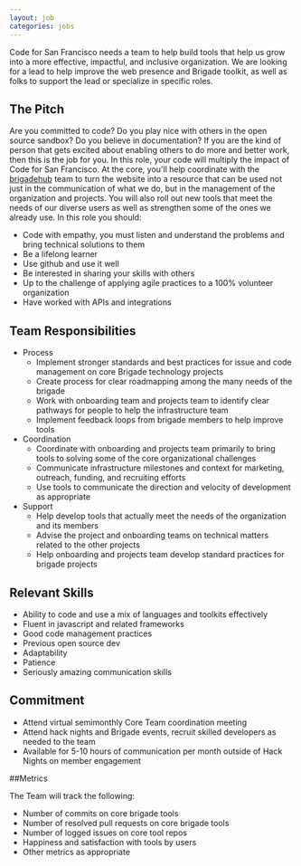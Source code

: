 ```yaml
---
layout: job
categories: jobs
---
```


Code for San Francisco needs a team to help build tools that help us grow into
a more effective, impactful, and inclusive organization. We are looking for
a lead to help improve the web presence and Brigade toolkit, as well as folks
to support the lead or specialize in specific roles.

## The Pitch

Are you committed to code? Do you play nice with others in the open source
sandbox? Do you believe in documentation? If you are the kind of person that
gets excited about enabling others to do more and better work, then this is the
job for you. In this role, your code will multiply the impact of Code for San
Francisco. At the core, you'll help coordinate with the
[brigadehub](https://github.com/sfbrigade/brigadehub) team to turn the website
into a resource that can be used not just in the communication of what we do,
but in the management of the organization and projects. You will also roll out
new tools that meet the needs of our diverse users as well as strengthen some
of the ones we already use. In this role you should:

- Code with empathy, you must listen and understand the problems and bring technical solutions to them
- Be a lifelong learner
- Use github and use it well
- Be interested in sharing your skills with others
- Up to the challenge of applying agile practices to a 100% volunteer organization
- Have worked with APIs and integrations

## Team Responsibilities
- Process
    - Implement stronger standards and best practices for issue and code management on core Brigade technology projects
    - Create process for clear roadmapping among the many needs of the brigade
    - Work with onboarding team and projects team to identify clear pathways for people to help the infrastructure team
    - Implement feedback loops from brigade members to help improve tools
- Coordination
    - Coordinate with onboarding and projects team primarily to bring tools to solving some of the core organizational challenges
    - Communicate infrastructure milestones and context for marketing, outreach, funding, and recruiting efforts
    - Use tools to communicate the direction and velocity of development as appropriate
- Support
    - Help develop tools that actually meet the needs of the organization and its members
    - Advise the project and onboarding teams on technical matters related to the other projects
    - Help onboarding and projects team develop standard practices for brigade projects

## Relevant Skills
- Ability to code and use a mix of languages and toolkits effectively
- Fluent in javascript and related frameworks
- Good code management practices
- Previous open source dev
- Adaptability
- Patience
- Seriously amazing communication skills

## Commitment
- Attend virtual semimonthly Core Team coordination meeting
- Attend hack nights and Brigade events, recruit skilled developers as needed to the team
- Available for 5-10 hours of communication per month outside of Hack Nights on member engagement

##Metrics

The Team will track the following:

- Number of commits on core brigade tools
- Number of resolved pull requests on core brigade tools
- Number of logged issues on core tool repos
- Happiness and satisfaction with tools by users
- Other metrics as appropriate
